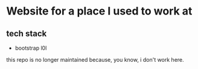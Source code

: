 # Website for a place I used to work at

## tech stack
- bootstrap l0l

this repo is no longer maintained because, you know, i don't work here.